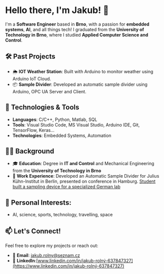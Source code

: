 # Hello there, I'm Jakub! 👋

I'm a **Software Engineer** based in **Brno**, with a passion for **embedded systems**, **AI**, and all things tech! I graduated from the **University of Technology in Brno**, where I studied **Applied Computer Science and Control**.

## 🛠️ Past Projects
- 🌦️ **IOT Weather Station**: Built with Arduino to monitor weather using Arduino IoT Cloud.
- 📦 **Sample Divider**: Developed an automatic sample divider using Arduino, OPC UA Server and Client.
  
## 🔧 Technologies & Tools
- **Languages**: C/C++, Python, Matlab, SQL
- **Tools**: Visual Studio Code, MS Visual Studio, Arduino IDE, Git, TensorFlow, Keras...
- **Technologies**: Embedded Systems, Automation

## 👨‍🎓 Background
- 🎓 **Education**: Degree in **IT and Control** and Mechanical Engineering from the **University of Technology in Brno**
- 💼 **Work Experience**: Developed an Automatic Sample Divider for Julius Kühn-Institut in Berlin, presented on conference in Hamburg. [Student built a sampling device for a specialized German lab](https://www.linkedin.com/in/jakub-rolný-637847327](https://www.fme.vutbr.cz/en/fakulta/aktuality/74557?fbclid=IwY2xjawGkGzBleHRuA2FlbQIxMAABHX4SZIQmsFFnS-n7-7QMYfPFUoSsdI3SQGHUxb9PVkrE4OReeCbcpKIhLw_aem_tIKhbbIK12whkJJV24KniQ))

## 🚀 Personal Interests:
- AI, science, sports, technology, travelling, space

## 📫 Let's Connect!
Feel free to explore my projects or reach out:

- 📧 **Email**: [jakub.rolny@seznam.cz](mailto:jakub.rolny@seznam.cz)
- 💼 **LinkedIn**:[www.linkedin.com/in/jakub-rolný-637847327](https://www.linkedin.com/in/jakub-rolný-637847327)
